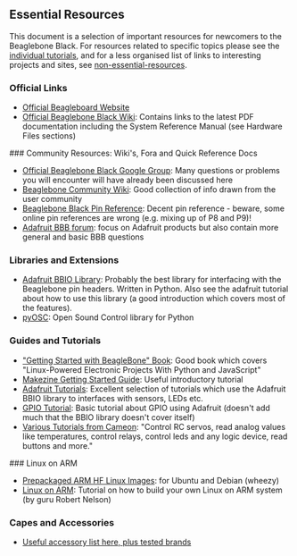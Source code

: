 ## Essential Resources

This document is a selection of important resources for newcomers to the Beaglebone Black. For resources related to specific topics please see the [individual tutorials](../../Tutorials), and for a less organised list of links to interesting projects and sites, see [non-essential-resources](../non-essential/non-essential-resources.md).

### Official Links

* [Official Beagleboard Website](http://beagleboard.org)
* [Official Beaglebone Black Wiki](http://elinux.org/Beagleboard:BeagleBoneBlack): Contains links to the latest PDF documentation including the System Reference Manual (see Hardware Files sections)

### Community Resources: Wiki's, Fora and Quick Reference Docs

* [Official Beaglebone Black Google Group](https://groups.google.com/forum/#!categories/beagleboard/beaglebone-black): Many questions or problems you will encounter will have already been discussed here
* [Beaglebone Community Wiki](http://elinux.org/BeagleBone_Community): Good collection of info drawn from the user community
* [Beaglebone Black Pin Reference](http://stuffwemade.net/hwio/beaglebone-pin-reference/): Decent pin reference - beware, some online pin references are wrong (e.g. mixing up of P8 and P9)!
* [Adafruit BBB forum](http://forums.adafruit.com/viewforum.php?f=49): focus on Adafruit products but also contain more general and basic BBB questions

### Libraries and Extensions

* [Adafruit BBIO Library](https://github.com/adafruit/adafruit-beaglebone-io-python): Probably the best library for interfacing with the Beaglebone pin headers. Written in Python. Also see the adafruit tutorial about how to use this library (a good introduction which covers most of the features).
* [pyOSC](https://trac.v2.nl/wiki/pyOSC): Open Sound Control library for Python

### Guides and Tutorials

* ["Getting Started with BeagleBone" Book](http://shop.oreilly.com/product/0636920028116.do): Good book which covers "Linux-Powered Electronic Projects With Python and JavaScript"
* [Makezine Getting Started Guide](http://makezine.com/projects/make-32/get-started-with-beaglebone/): Useful introductory tutorial
* [Adafruit Tutorials](https://learn.adafruit.com/category/beaglebone): Excellent selection of tutorials which use the Adafruit BBIO library to interfaces with sensors, LEDs etc.
* [GPIO Tutorial](http://shallowsky.com/blog/hardware/beaglebone-black-gpio.html): Basic tutorial about GPIO using Adafruit (doesn't add much that the BBIO library doesn't cover itself)
* [Various Tutorials from Cameon](http://beaglebone.cameon.net/home): "Control RC servos, read analog values like temperatures, control relays, control leds and any logic device, read buttons and more."

### Linux on ARM

* [Prepackaged ARM HF Linux Images](http://www.armhf.com): for Ubuntu and Debian (wheezy)
* [Linux on ARM](http://eewiki.net/display/linuxonarm/BeagleBone+Black): Tutorial on how to build your own Linux on ARM system (by guru Robert Nelson)

### Capes and Accessories

* [Useful accessory list here, plus tested brands](http://circuitco.com/support/index.php?title=BeagleBone_Black_Accessories)

